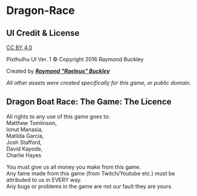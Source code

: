 # Dragon-Race

## UI Credit & License

[CC BY 4.0](http://creativecommons.org/licenses/by/4.0/) 

Pixthulhu UI Ver. 1 © Copyright 2016 Raymond Buckley

Created by [***Raymond "Raeleus" Buckley***](http://www.badlogicgames.com/forum/viewtopic.php?f=22&t=22887) 

*All other assets were created specifically for this game, or public domain.*

## Dragon Boat Race: The Game: The Licence

All rights to any use of this game goes to:   
Matthew Tomlinson,   
Ionut Manasia,   
Matilda Garcia,   
Josh Stafford,   
David Kayode,   
Charlie Hayes   

You must give us all money you make from this game.   
Any fame made from this game (from Twitch/Youtube etc.) must be attributed to us in EVERY way.   
Any bugs or problems in the game are not our fault they are yours.   
